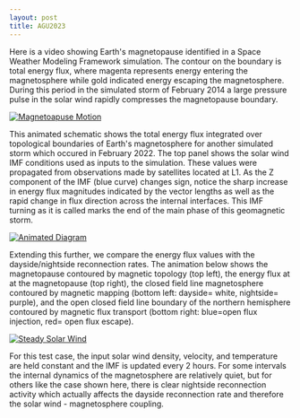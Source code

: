 ```yaml
---
layout: post
title: AGU2023
---
```


Here is a video showing Earth's magnetopause identified in a Space Weather Modeling Framework simulation. The contour on the boundary is total energy flux, where magenta represents energy entering the magnetosphere while gold indicated energy escaping the magnetosphere. During this period in the simulated storm of February 2014 a large pressure pulse in the solar wind rapidly compresses the magnetopause boundary.



[![Magnetoapuse Motion](https://user-images.githubusercontent.com/60946291/233409764-70940176-1b06-4cdc-8615-ef7ca13be24a.png)](https://user-images.githubusercontent.com/60946291/233409214-c14a7386-d857-48a5-b774-96682c2571d5.mp4)


This animated schematic shows the total energy flux integrated over topological boundaries of Earth's magnetosphere for another simulated storm which occured in February 2022. The top panel shows the solar wind IMF conditions used as inputs to the simulation. These values were propagated from observations made by satellites located at L1. As the Z component of the IMF (blue curve) changes sign, notice the sharp increase in energy flux magnitudes indicated by the vector lengths as well as the rapid change in flux direction across the internal interfaces. This IMF turning as it is called marks the end of the main phase of this geomagnetic storm.


[![Animated Diagram](https://user-images.githubusercontent.com/60946291/231567664-ed2aa92f-30b7-48d7-a102-9956b69c3f13.png)](https://user-images.githubusercontent.com/60946291/231570173-7bf970b4-6a76-45cc-a4a6-b772abf11b81.mp4)

Extending this further, we compare the energy flux values with the dayside/nightside reconnection rates. The animation below shows the magnetopause contoured by magnetic topology (top left), the energy flux at at the magnetopause (top right), the closed field line magnetosphere contoured by magnetic mapping (bottom left: dayside= white, nightside= purple), and the open closed field line boundary of the northern hemisphere contoured by magnetic flux transport (bottom right: blue=open flux injection, red= open flux escape).


[![Steady Solar Wind](<img width="1038" alt="agu_2023_cover" src="https://github.com/aubrspace/aubrspace.github.io/assets/60946291/514d0081-801b-4ca4-bf8d-0d1018441d95">)](https://github.com/aubrspace/aubrspace.github.io/assets/60946291/86cf2caa-103c-4668-961c-ff93f39febea)

For this test case, the input solar wind density, velocity, and temperature are held constant and the IMF is updated every 2 hours. For some intervals the internal dynamics of the magnetosphere are relatively quiet, but for others like the case shown here, there is clear nightside reconnection activity which actually affects the dayside reconnection rate and therefore the solar wind - magnetosphere coupling.

